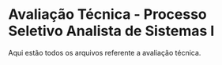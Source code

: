 # Avaliação Técnica - Processo Seletivo Analista de Sistemas I

Aqui estão todos os arquivos referente a avaliação técnica.
